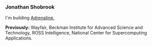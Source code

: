### Jonathan Shobrook

I'm building [Adrenaline.](https://useadrenaline.com/)

**Previously:** Wayfair, Beckman Institute for Advanced Science and Technology, ROSS Intelligence, National Center for Supercomputing Applications.
